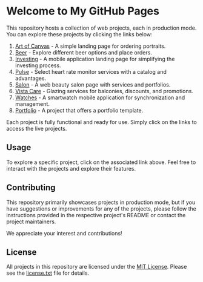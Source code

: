 # Welcome to My GitHub Pages

This repository hosts a collection of web projects, each in production mode. You can explore these projects by clicking the links below:

1. [Art of Canvas](https://deynao1996.github.io/art-of-canvas) - A simple landing page for ordering portraits.
2. [Beer](https://deynao1996.github.io/beer) - Explore different beer options and place orders.
3. [Investing](https://deynao1996.github.io/investing) - A mobile application landing page for simplifying the investing process.
4. [Pulse](https://deynao1996.github.io/pulse) - Select heart rate monitor services with a catalog and advantages.
5. [Salon](https://deynao1996.github.io/salon) - A web beauty salon page with services and portfolios.
6. [Vista Care](https://deynao1996.github.io/vista-care) - Glazing services for balconies, discounts, and promotions.
7. [Watches](https://deynao1996.github.io/watches) - A smartwatch mobile application for synchronization and management.
8. [Portfolio](https://deynao1996.github.io/portfolio-template) - A project that offers a portfolio template.

Each project is fully functional and ready for use. Simply click on the links to access the live projects.

## Usage

To explore a specific project, click on the associated link above. Feel free to interact with the projects and explore their features.

## Contributing

This repository primarily showcases projects in production mode, but if you have suggestions or improvements for any of the projects, please follow the instructions provided in the respective project's README or contact the project maintainers.

We appreciate your interest and contributions!

## License

All projects in this repository are licensed under the [MIT License](https://github.com/Deynao1996/landings/blob/main/LICENSE.txt). Please see the [license.txt](https://github.com/Deynao1996/landings/blob/main/LICENSE.txt) file for details.

